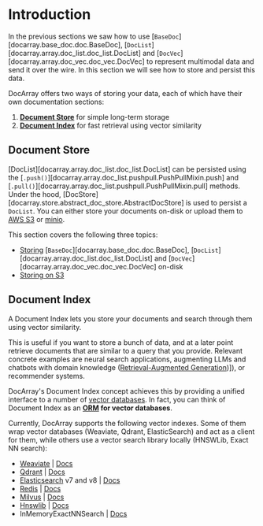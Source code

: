 # Introduction

In the previous sections we saw how to use [`BaseDoc`][docarray.base_doc.doc.BaseDoc], [`DocList`][docarray.array.doc_list.doc_list.DocList] and [`DocVec`][docarray.array.doc_vec.doc_vec.DocVec] to represent multimodal data and send it over the wire.
In this section we will see how to store and persist this data.

DocArray offers two ways of storing your data, each of which have their own documentation sections:

1. **[Document Store](#document-store)** for simple long-term storage
2. **[Document Index](#document-index)** for fast retrieval using vector similarity

## Document Store
    
[DocList][docarray.array.doc_list.doc_list.DocList] can be persisted using the
[`.push()`][docarray.array.doc_list.pushpull.PushPullMixin.push] and 
[`.pull()`][docarray.array.doc_list.pushpull.PushPullMixin.pull] methods. 
Under the hood, [DocStore][docarray.store.abstract_doc_store.AbstractDocStore] is used to persist a `DocList`. 
You can either store your documents on-disk or upload them to [AWS S3](https://aws.amazon.com/s3/) or
[minio](https://min.io). 

This section covers the following three topics:

  - [Storing](doc_store/store_file.md) [`BaseDoc`][docarray.base_doc.doc.BaseDoc], [`DocList`][docarray.array.doc_list.doc_list.DocList] and [`DocVec`][docarray.array.doc_vec.doc_vec.DocVec] on-disk
  - [Storing on S3](doc_store/store_s3.md)
   
## Document Index

A Document Index lets you store your documents and search through them using vector similarity.

This is useful if you want to store a bunch of data, and at a later point retrieve documents that are similar to
a query that you provide.
Relevant concrete examples are neural search applications, augmenting LLMs and chatbots with domain knowledge ([Retrieval-Augmented Generation](https://arxiv.org/abs/2005.11401))]),
or recommender systems.

DocArray's Document Index concept achieves this by providing a unified interface to a number of [vector databases](https://learn.microsoft.com/en-us/semantic-kernel/concepts-ai/vectordb).
In fact, you can think of Document Index as an **[ORM](https://sqlmodel.tiangolo.com/db-to-code/) for vector databases**.

Currently, DocArray supports the following vector indexes. Some of them wrap vector databases (Weaviate, Qdrant, ElasticSearch) and act as a client for them, while others
use a vector search library locally (HNSWLib, Exact NN search):

- [Weaviate](https://weaviate.io/)  |  [Docs](index_weaviate.md)
- [Qdrant](https://qdrant.tech/)  |  [Docs](index_qdrant.md)
- [Elasticsearch](https://www.elastic.co/elasticsearch/) v7 and v8  |  [Docs](index_elastic.md)
- [Redis](https://redis.com/)  |  [Docs](index_redis.md)
- [Milvus](https://milvus.io/)  |  [Docs](index_milvus.md)
- [Hnswlib](https://github.com/nmslib/hnswlib)  |  [Docs](index_hnswlib.md)
- InMemoryExactNNSearch  |  [Docs](index_in_memory.md)
